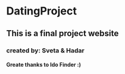 # DatingProject

## This is a final project website 

### created by: Sveta & Hadar

#### Greate thanks to Ido Finder :)
